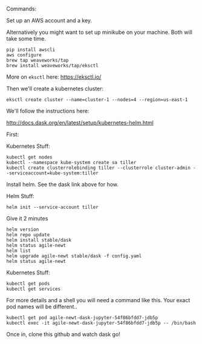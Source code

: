 Commands:

Set up an AWS account and a key.

Alternatively you might want to set up minikube on your machine. Both will take some time.

```
pip install awscli
aws configure
brew tap weaveworks/tap
brew install weaveworks/tap/eksctl
```

More on `eksctl` here: https://eksctl.io/

Then we'll create a kubernetes cluster:

```
eksctl create cluster --name=cluster-1 --nodes=4 --region=us-east-1
```

We'll follow the instructions here:

http://docs.dask.org/en/latest/setup/kubernetes-helm.html

First:


Kubernetes Stuff:

```
kubectl get nodes
kubectl --namespace kube-system create sa tiller
kubectl create clusterrolebinding tiller --clusterrole cluster-admin --serviceaccount=kube-system:tiller

```

Install helm. See the dask link above for how.

Helm Stuff:

```
helm init --service-account tiller
```

Give it 2 minutes

```
helm version
helm repo update
helm install stable/dask
helm status agile-newt
helm list
helm upgrade agile-newt stable/dask -f config.yaml
helm status agile-newt
```

Kubernetes Stuff:

```
kubectl get pods
kubectl get services

```

For more details and a shell you will need a command like this. Your exact pod names will be different..

```
kubectl get pod agile-newt-dask-jupyter-54f86bfdd7-jdb5p
kubectl exec -it agile-newt-dask-jupyter-54f86bfdd7-jdb5p -- /bin/bash
```

Once in, clone this github and watch dask go!

